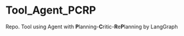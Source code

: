 # Tool_Agent_PCRP
Repo. Tool using Agent with **P**lanning-**C**ritic-**R**e**P**lanning by LangGraph
